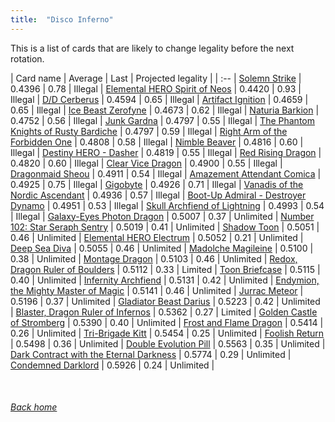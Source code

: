 ```yaml
---
title:  "Disco Inferno"
---
```


This is a list of cards that are likely to change legality before the next rotation.

| Card name | Average | Last | Projected legality |
| :-- |
[Solemn Strike](https://db.ygoprodeck.com/card/?search=Solemn%20Strike) | 0.4396 | 0.78 | Illegal |
[Elemental HERO Spirit of Neos](https://db.ygoprodeck.com/card/?search=Elemental%20HERO%20Spirit%20of%20Neos) | 0.4420 | 0.93 | Illegal |
[D/D Cerberus](https://db.ygoprodeck.com/card/?search=D/D%20Cerberus) | 0.4594 | 0.65 | Illegal |
[Artifact Ignition](https://db.ygoprodeck.com/card/?search=Artifact%20Ignition) | 0.4659 | 0.65 | Illegal |
[Ice Beast Zerofyne](https://db.ygoprodeck.com/card/?search=Ice%20Beast%20Zerofyne) | 0.4673 | 0.62 | Illegal |
[Naturia Barkion](https://db.ygoprodeck.com/card/?search=Naturia%20Barkion) | 0.4752 | 0.56 | Illegal |
[Junk Gardna](https://db.ygoprodeck.com/card/?search=Junk%20Gardna) | 0.4797 | 0.55 | Illegal |
[The Phantom Knights of Rusty Bardiche](https://db.ygoprodeck.com/card/?search=The%20Phantom%20Knights%20of%20Rusty%20Bardiche) | 0.4797 | 0.59 | Illegal |
[Right Arm of the Forbidden One](https://db.ygoprodeck.com/card/?search=Right%20Arm%20of%20the%20Forbidden%20One) | 0.4808 | 0.58 | Illegal |
[Nimble Beaver](https://db.ygoprodeck.com/card/?search=Nimble%20Beaver) | 0.4816 | 0.60 | Illegal |
[Destiny HERO - Dasher](https://db.ygoprodeck.com/card/?search=Destiny%20HERO%20-%20Dasher) | 0.4819 | 0.55 | Illegal |
[Red Rising Dragon](https://db.ygoprodeck.com/card/?search=Red%20Rising%20Dragon) | 0.4820 | 0.60 | Illegal |
[Clear Vice Dragon](https://db.ygoprodeck.com/card/?search=Clear%20Vice%20Dragon) | 0.4900 | 0.55 | Illegal |
[Dragonmaid Sheou](https://db.ygoprodeck.com/card/?search=Dragonmaid%20Sheou) | 0.4911 | 0.54 | Illegal |
[Amazement Attendant Comica](https://db.ygoprodeck.com/card/?search=Amazement%20Attendant%20Comica) | 0.4925 | 0.75 | Illegal |
[Gigobyte](https://db.ygoprodeck.com/card/?search=Gigobyte) | 0.4926 | 0.71 | Illegal |
[Vanadis of the Nordic Ascendant](https://db.ygoprodeck.com/card/?search=Vanadis%20of%20the%20Nordic%20Ascendant) | 0.4936 | 0.57 | Illegal |
[Boot-Up Admiral - Destroyer Dynamo](https://db.ygoprodeck.com/card/?search=Boot-Up%20Admiral%20-%20Destroyer%20Dynamo) | 0.4951 | 0.53 | Illegal |
[Skull Archfiend of Lightning](https://db.ygoprodeck.com/card/?search=Skull%20Archfiend%20of%20Lightning) | 0.4993 | 0.54 | Illegal |
[Galaxy-Eyes Photon Dragon](https://db.ygoprodeck.com/card/?search=Galaxy-Eyes%20Photon%20Dragon) | 0.5007 | 0.37 | Unlimited |
[Number 102: Star Seraph Sentry](https://db.ygoprodeck.com/card/?search=Number%20102:%20Star%20Seraph%20Sentry) | 0.5019 | 0.41 | Unlimited |
[Shadow Toon](https://db.ygoprodeck.com/card/?search=Shadow%20Toon) | 0.5051 | 0.46 | Unlimited |
[Elemental HERO Electrum](https://db.ygoprodeck.com/card/?search=Elemental%20HERO%20Electrum) | 0.5052 | 0.21 | Unlimited |
[Deep Sea Diva](https://db.ygoprodeck.com/card/?search=Deep%20Sea%20Diva) | 0.5055 | 0.46 | Unlimited |
[Madolche Magileine](https://db.ygoprodeck.com/card/?search=Madolche%20Magileine) | 0.5100 | 0.38 | Unlimited |
[Montage Dragon](https://db.ygoprodeck.com/card/?search=Montage%20Dragon) | 0.5103 | 0.46 | Unlimited |
[Redox, Dragon Ruler of Boulders](https://db.ygoprodeck.com/card/?search=Redox,%20Dragon%20Ruler%20of%20Boulders) | 0.5112 | 0.33 | Limited |
[Toon Briefcase](https://db.ygoprodeck.com/card/?search=Toon%20Briefcase) | 0.5115 | 0.40 | Unlimited |
[Infernity Archfiend](https://db.ygoprodeck.com/card/?search=Infernity%20Archfiend) | 0.5131 | 0.42 | Unlimited |
[Endymion, the Mighty Master of Magic](https://db.ygoprodeck.com/card/?search=Endymion,%20the%20Mighty%20Master%20of%20Magic) | 0.5141 | 0.46 | Unlimited |
[Jurrac Meteor](https://db.ygoprodeck.com/card/?search=Jurrac%20Meteor) | 0.5196 | 0.37 | Unlimited |
[Gladiator Beast Darius](https://db.ygoprodeck.com/card/?search=Gladiator%20Beast%20Darius) | 0.5223 | 0.42 | Unlimited |
[Blaster, Dragon Ruler of Infernos](https://db.ygoprodeck.com/card/?search=Blaster,%20Dragon%20Ruler%20of%20Infernos) | 0.5362 | 0.27 | Limited |
[Golden Castle of Stromberg](https://db.ygoprodeck.com/card/?search=Golden%20Castle%20of%20Stromberg) | 0.5390 | 0.40 | Unlimited |
[Frost and Flame Dragon](https://db.ygoprodeck.com/card/?search=Frost%20and%20Flame%20Dragon) | 0.5414 | 0.26 | Unlimited |
[Tri-Brigade Kitt](https://db.ygoprodeck.com/card/?search=Tri-Brigade%20Kitt) | 0.5454 | 0.25 | Unlimited |
[Foolish Return](https://db.ygoprodeck.com/card/?search=Foolish%20Return) | 0.5498 | 0.36 | Unlimited |
[Double Evolution Pill](https://db.ygoprodeck.com/card/?search=Double%20Evolution%20Pill) | 0.5563 | 0.35 | Unlimited |
[Dark Contract with the Eternal Darkness](https://db.ygoprodeck.com/card/?search=Dark%20Contract%20with%20the%20Eternal%20Darkness) | 0.5774 | 0.29 | Unlimited |
[Condemned Darklord](https://db.ygoprodeck.com/card/?search=Condemned%20Darklord) | 0.5926 | 0.24 | Unlimited |

<br>

###### [Back home](index)